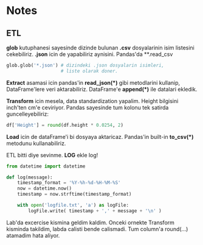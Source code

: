 # Notes

## ETL

**glob** kutuphanesi sayesinde dizinde bulunan **.csv** dosyalarinin isim listesini cekebiliriz.
**.json** icin de yapabiliriz aynisini.
Pandas'da **.read_csv

```py
glob.glob('*.json') # dizindeki .json dosyalarin isimleri,
                    # liste olarak doner.
```

**Extract** asamasi icin pandas'in **read_json(\*)** gibi metodlarini kullanip, DataFrame'lere veri aktarabiliriz.
DataFrame'e **append(\*)** ile datalari ekledik.

**Transform** icin mesela, data standardization yapalim. Height bilgisini inch'ten cm'e ceviriyor. Pandas sayesinde tum kolonu tek satirda guncelleyebiliriz:

```py
df['Height'] = round(df.height * 0.0254, 2)
```

**Load** icin de dataFrame'i bi dosyaya aktaricaz. 
Pandas'in built-in **to_csv(\*)** metodunu kullanabiliriz. 

ETL bitti diye sevinme. **LOG** ekle log!

```py
from datetime import datetime

def log(message):
    timestamp_format = '%Y-%h-%d-%H-%M-%S'
    now = datetime.now()
    timestamp = now.strftime(timestamp_format)

    with open('logfile.txt', 'a') as logFile:
        logFile.write( timestamp + ',' + message + '\n' )
```

Lab'da excercise kismina geldim kaldim.
Onceki ornekte Transform kisminda takildim, labda calisti bende calismadi.
Tum column'a round(...) atamadim hata aliyor.

